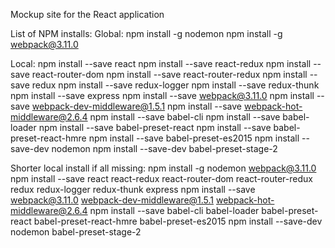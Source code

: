 ﻿Mockup site for the React application

List of NPM installs:
Global:
npm install -g nodemon
npm install -g webpack@3.11.0

Local:
npm install --save react
npm install --save react-redux
npm install --save react-router-dom
npm install --save react-router-redux
npm install --save redux
npm install --save redux-logger
npm install --save redux-thunk
npm install --save express
npm install --save webpack@3.11.0
npm install --save webpack-dev-middleware@1.5.1
npm install --save webpack-hot-middleware@2.6.4
npm install --save babel-cli
npm install --save babel-loader
npm install --save babel-preset-react
npm install --save babel-preset-react-hmre
npm install --save babel-preset-es2015
npm install --save-dev nodemon
npm install --save-dev babel-preset-stage-2

Shorter local install if all missing:
npm install -g nodemon webpack@3.11.0
npm install --save react react-redux react-router-dom  react-router-redux redux redux-logger redux-thunk express
npm install --save webpack@3.11.0 webpack-dev-middleware@1.5.1 webpack-hot-middleware@2.6.4
npm install --save babel-cli babel-loader babel-preset-react babel-preset-react-hmre babel-preset-es2015
npm install --save-dev nodemon babel-preset-stage-2
